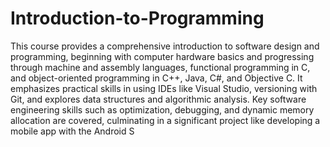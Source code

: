 # Introduction-to-Programming
This course provides a comprehensive introduction to software design and programming, beginning with computer hardware basics and progressing through machine and assembly languages, functional programming in C, and object-oriented programming in C++, Java, C#, and Objective C. It emphasizes practical skills in using IDEs like Visual Studio, versioning with Git, and explores data structures and algorithmic analysis. Key software engineering skills such as optimization, debugging, and dynamic memory allocation are covered, culminating in a significant project like developing a mobile app with the Android S

